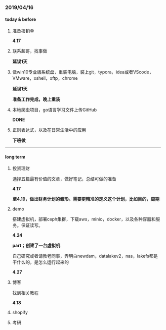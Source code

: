 ### 2019/04/16

#### today & before

1. 准备报销单

   **4.17**

2. 联系超哥，找事做

   **延误1天**

3. 做win10专业版系统盘，重装电脑，装上git，typora，idea或者VScode，VMware，xshell，xftp，chrome

   **延误1天**

   **准备工作完成，晚上重装**

4. 本地爬虫项目，go语言学习文件上传GitHub

   **DONE**

5. 正则表达式，以及在日常生活中的应用

   **下班做**

------

#### long term 

1. 投资理财

   选择五篇最有价值的文章，做好笔记，总结可做的准备

   **4.17**

   **至4.19，做出财务计划的雏形。需要更精准的定义这个计划，比如目的，周期**

2. demo

   搭建虚拟机，部署ceph集群，下载aws，minio，docker，以及各种容器和服务。保证读写。

   **4.24**

   **part；创建了一台虚拟机**

   自己研究或者请教老同事，弄明白newdam，datalakev2，nas，lakefs都是干什么的，是怎么运行起来的

   **4.27**

3. 博客

   找到相关教程

   **4.18**

4. shopify

5. 考研

